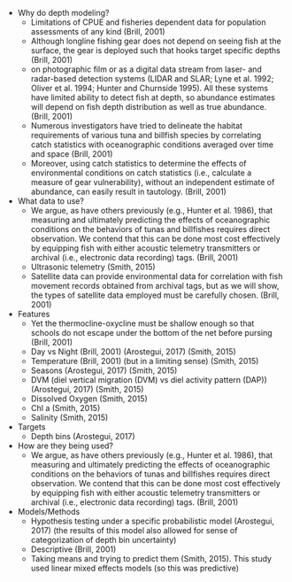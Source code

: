 - Why do depth modeling?
	- Limitations of CPUE and fisheries dependent data for population assessments of any kind (Brill, 2001)
	- Although longline fishing gear does not depend on seeing fish at the surface, the gear is deployed such that hooks target specific depths (Brill, 2001)
	- on photographic film or as a digital data stream from laser- and radar-based detection systems (LIDAR and SLAR; Lyne et al. 1992; Oliver et al. 1994; Hunter and Churnside 1995). All these systems have limited ability to detect fish at depth, so abundance estimates will depend on fish depth distribution as well as true abundance. (Brill, 2001)
	- Numerous investigators have tried to delineate the habitat requirements of various tuna and billfish species by correlating catch statistics with oceanographic conditions averaged over time and space (Brill, 2001)
	- Moreover, using catch statistics to determine the effects of environmental conditions on catch statistics (i.e., calculate a measure of gear vulnerability), without an independent estimate of abundance, can easily result in tautology. (Brill, 2001)
- What data to use?
	- We argue, as have others previously (e.g., Hunter et al. 1986), that measuring and ultimately predicting the effects of oceanographic conditions on the behaviors of tunas and billfishes requires direct observation. We contend that this can be done most cost effectively by equipping fish with either acoustic telemetry transmitters or archival (i.e., electronic data recording) tags. (Brill, 2001)
	- Ultrasonic telemetry (Smith, 2015)
	- Satellite data can provide environmental data for correlation with fish movement records obtained from archival tags, but as we will show, the types of satellite data employed must be carefully chosen. (Brill, 2001)
- Features
	- Yet the thermocline-oxycline must be shallow enough so that schools do not escape under the bottom of the net before pursing (Brill, 2001)
	- Day vs Night (Brill, 2001) (Arostegui, 2017) (Smith, 2015)
	- Temperature (Brill, 2001) (but in a limiting sense) (Smith, 2015)
	- Seasons (Arostegui, 2017) (Smith, 2015)
	- DVM (diel vertical migration (DVM) vs diel activity pattern (DAP)) (Arostegui, 2017) (Smith, 2015)
	- Dissolved Oxygen (Smith, 2015)
	- Chl a (Smith, 2015)
	- Salinity (Smith, 2015)
- Targets
	- Depth bins (Arostegui, 2017)
- How are they being used?
	- We argue, as have others previously (e.g., Hunter et al. 1986), that measuring and ultimately predicting the effects of oceanographic conditions on the behaviors of tunas and billfishes requires direct observation. We contend that this can be done most cost effectively by equipping fish with either acoustic telemetry transmitters or archival (i.e., electronic data recording) tags. (Brill, 2001)
- Models/Methods
	- Hypothesis testing under a specific probabilistic model (Arostegui, 2017) (the results of this model also allowed for sense of categorization of depth bin uncertainty)
	- Descriptive (Brill, 2001)
	- Taking means and trying to predict them (Smith, 2015). This study used linear mixed effects models (so this was predictive)
